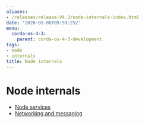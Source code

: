 ```yaml
---
aliases:
- /releases/release-V4.3/node-internals-index.html
date: '2020-01-08T09:59:25Z'
menu:
  corda-os-4-3:
    parent: corda-os-4-3-development
tags:
- node
- internals
title: Node internals
---
```



# Node internals



* [Node services](node-services.md)
* [Networking and messaging](messaging.md)




